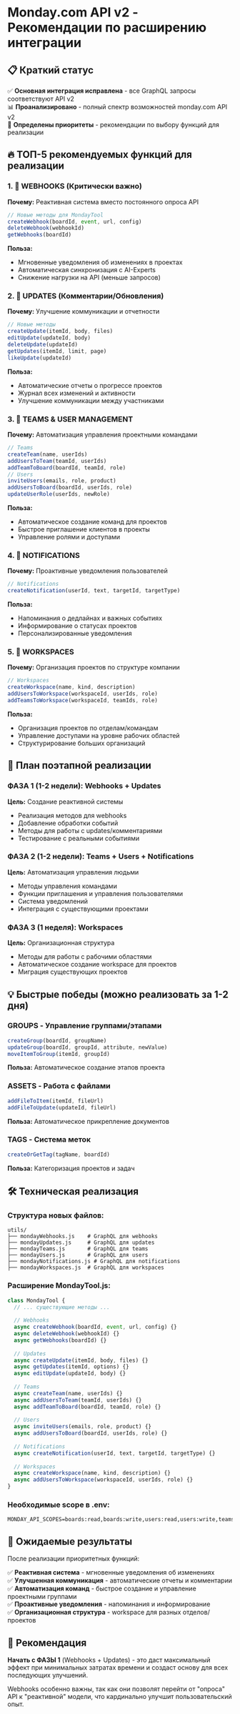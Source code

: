 # Monday.com API v2 - Рекомендации по расширению интеграции

## 📋 Краткий статус
✅ **Основная интеграция исправлена** - все GraphQL запросы соответствуют API v2  
📊 **Проанализировано** - полный спектр возможностей monday.com API v2  
🎯 **Определены приоритеты** - рекомендации по выбору функций для реализации

## 🔥 ТОП-5 рекомендуемых функций для реализации

### 1. 🎣 WEBHOOKS (Критически важно)
**Почему:** Реактивная система вместо постоянного опроса API
```javascript
// Новые методы для MondayTool
createWebhook(boardId, event, url, config)
deleteWebhook(webhookId)
getWebhooks(boardId)
```
**Польза:**
- Мгновенные уведомления об изменениях в проектах
- Автоматическая синхронизация с AI-Experts
- Снижение нагрузки на API (меньше запросов)

### 2. 💬 UPDATES (Комментарии/Обновления)
**Почему:** Улучшение коммуникации и отчетности
```javascript
// Новые методы
createUpdate(itemId, body, files)
editUpdate(updateId, body)
deleteUpdate(updateId)
getUpdates(itemId, limit, page)
likeUpdate(updateId)
```
**Польза:**
- Автоматические отчеты о прогрессе проектов
- Журнал всех изменений и активности
- Улучшение коммуникации между участниками

### 3. 👥 TEAMS & USER MANAGEMENT
**Почему:** Автоматизация управления проектными командами
```javascript
// Teams
createTeam(name, userIds)
addUsersToTeam(teamId, userIds)
addTeamToBoard(boardId, teamId, role)
// Users
inviteUsers(emails, role, product)
addUsersToBoard(boardId, userIds, role)
updateUserRole(userIds, newRole)
```
**Польза:**
- Автоматическое создание команд для проектов
- Быстрое приглашение клиентов в проекты
- Управление ролями и доступами

### 4. 🔔 NOTIFICATIONS
**Почему:** Проактивные уведомления пользователей
```javascript
// Notifications
createNotification(userId, text, targetId, targetType)
```
**Польза:**
- Напоминания о дедлайнах и важных событиях
- Информирование о статусах проектов
- Персонализированные уведомления

### 5. 🏢 WORKSPACES
**Почему:** Организация проектов по структуре компании
```javascript
// Workspaces
createWorkspace(name, kind, description)
addUsersToWorkspace(workspaceId, userIds, role)
addTeamsToWorkspace(workspaceId, teamIds, role)
```
**Польза:**
- Организация проектов по отделам/командам
- Управление доступами на уровне рабочих областей
- Структурирование больших организаций

## 🎯 План поэтапной реализации

### ФАЗА 1 (1-2 недели): Webhooks + Updates
**Цель:** Создание реактивной системы
- Реализация методов для webhooks
- Добавление обработки событий
- Методы для работы с updates/комментариями
- Тестирование с реальными событиями

### ФАЗА 2 (1-2 недели): Teams + Users + Notifications  
**Цель:** Автоматизация управления людьми
- Методы управления командами
- Функции приглашения и управления пользователями
- Система уведомлений
- Интеграция с существующими проектами

### ФАЗА 3 (1 неделя): Workspaces
**Цель:** Организационная структура
- Методы для работы с рабочими областями
- Автоматическое создание workspace для проектов
- Миграция существующих проектов

## 💡 Быстрые победы (можно реализовать за 1-2 дня)

### GROUPS - Управление группами/этапами
```javascript
createGroup(boardId, groupName)
updateGroup(boardId, groupId, attribute, newValue)
moveItemToGroup(itemId, groupId)
```
**Польза:** Автоматическое создание этапов проекта

### ASSETS - Работа с файлами
```javascript
addFileToItem(itemId, fileUrl)
addFileToUpdate(updateId, fileUrl)
```
**Польза:** Автоматическое прикрепление документов

### TAGS - Система меток
```javascript
createOrGetTag(tagName, boardId)
```
**Польза:** Категоризация проектов и задач

## 🛠️ Техническая реализация

### Структура новых файлов:
```
utils/
├── mondayWebhooks.js    # GraphQL для webhooks
├── mondayUpdates.js     # GraphQL для updates  
├── mondayTeams.js       # GraphQL для teams
├── mondayUsers.js       # GraphQL для users
├── mondayNotifications.js # GraphQL для notifications
├── mondayWorkspaces.js  # GraphQL для workspaces
```

### Расширение MondayTool.js:
```javascript
class MondayTool {
  // ... существующие методы ...
  
  // Webhooks
  async createWebhook(boardId, event, url, config) {}
  async deleteWebhook(webhookId) {}
  async getWebhooks(boardId) {}
  
  // Updates  
  async createUpdate(itemId, body, files) {}
  async getUpdates(itemId, options) {}
  async editUpdate(updateId, body) {}
  
  // Teams
  async createTeam(name, userIds) {}
  async addUsersToTeam(teamId, userIds) {}
  async addTeamToBoard(boardId, teamId, role) {}
  
  // Users
  async inviteUsers(emails, role, product) {}
  async addUsersToBoard(boardId, userIds, role) {}
  
  // Notifications
  async createNotification(userId, text, targetId, targetType) {}
  
  // Workspaces
  async createWorkspace(name, kind, description) {}
  async addUsersToWorkspace(workspaceId, userIds, role) {}
}
```

### Необходимые scope в .env:
```
MONDAY_API_SCOPES=boards:read,boards:write,users:read,users:write,teams:read,teams:write,workspaces:read,workspaces:write,webhooks:read,webhooks:write,notifications:write
```

## 🎉 Ожидаемые результаты

После реализации приоритетных функций:

✅ **Реактивная система** - мгновенные уведомления об изменениях  
✅ **Улучшенная коммуникация** - автоматические отчеты и комментарии  
✅ **Автоматизация команд** - быстрое создание и управление проектными группами  
✅ **Проактивные уведомления** - напоминания и информирование  
✅ **Организационная структура** - workspace для разных отделов/проектов  

## 💭 Рекомендация

**Начать с ФАЗЫ 1** (Webhooks + Updates) - это даст максимальный эффект при минимальных затратах времени и создаст основу для всех последующих улучшений.

Webhooks особенно важны, так как они позволят перейти от "опроса" API к "реактивной" модели, что кардинально улучшит пользовательский опыт.
